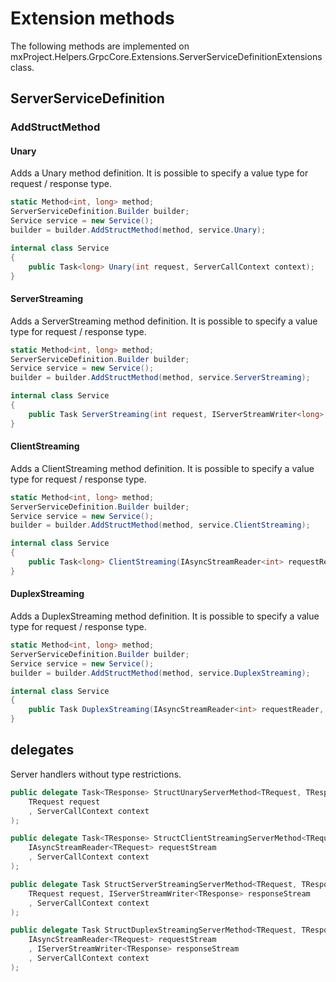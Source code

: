# Extension methods

The following methods are implemented on mxProject.Helpers.GrpcCore.Extensions.ServerServiceDefinitionExtensions class.

## ServerServiceDefinition

### AddStructMethod

#### Unary

Adds a Unary method definition.
It is possible to specify a value type for request / response type.

```c#
static Method<int, long> method;
ServerServiceDefinition.Builder builder;
Service service = new Service();
builder = builder.AddStructMethod(method, service.Unary);

internal class Service
{
    public Task<long> Unary(int request, ServerCallContext context);
}
```

#### ServerStreaming

Adds a ServerStreaming method definition.
It is possible to specify a value type for request / response type.

```c#
static Method<int, long> method;
ServerServiceDefinition.Builder builder;
Service service = new Service();
builder = builder.AddStructMethod(method, service.ServerStreaming);

internal class Service
{
    public Task ServerStreaming(int request, IServerStreamWriter<long> responseWriter, ServerCallContext context);
}
```

#### ClientStreaming

Adds a ClientStreaming method definition.
It is possible to specify a value type for request / response type.

```c#
static Method<int, long> method;
ServerServiceDefinition.Builder builder;
Service service = new Service();
builder = builder.AddStructMethod(method, service.ClientStreaming);

internal class Service
{
    public Task<long> ClientStreaming(IAsyncStreamReader<int> requestReader, ServerCallContext context);
}
```

#### DuplexStreaming

Adds a DuplexStreaming method definition.
It is possible to specify a value type for request / response type.

```c#
static Method<int, long> method;
ServerServiceDefinition.Builder builder;
Service service = new Service();
builder = builder.AddStructMethod(method, service.DuplexStreaming);

internal class Service
{
    public Task DuplexStreaming(IAsyncStreamReader<int> requestReader, IServerStreamWriter<long> responseWriter, ServerCallContext context);
}
```

## delegates

Server handlers without type restrictions.

```c#
public delegate Task<TResponse> StructUnaryServerMethod<TRequest, TResponse>(
    TRequest request
    , ServerCallContext context
);

public delegate Task<TResponse> StructClientStreamingServerMethod<TRequest, TResponse>(
    IAsyncStreamReader<TRequest> requestStream
    , ServerCallContext context
);

public delegate Task StructServerStreamingServerMethod<TRequest, TResponse>(
    TRequest request, IServerStreamWriter<TResponse> responseStream
    , ServerCallContext context
);

public delegate Task StructDuplexStreamingServerMethod<TRequest, TResponse>(
    IAsyncStreamReader<TRequest> requestStream
    , IServerStreamWriter<TResponse> responseStream
    , ServerCallContext context
);
```

